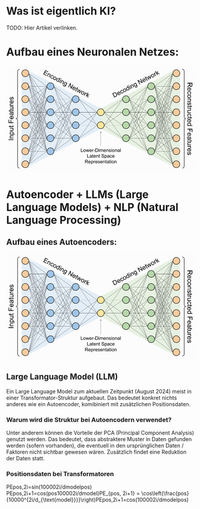 # Was ist eigentlich KI?
TODO: Hier Artikel verlinken.
# Aufbau eines Neuronalen Netzes:
![Neuronales Netz](https://github.com/JTMoo/Mechatronics/blob/main/CNN/image.png?raw=true)

# Autoencoder + LLMs (Large Language Models) + NLP (Natural Language Processing)

## Aufbau eines Autoencoders:
![Autoencoder](https://github.com/JTMoo/Mechatronics/blob/main/CNN/autoencoder_architecture.png?raw=true)

## Large Language Model (LLM)
Ein Large Language Model zum aktuellen Zeitpunkt (August 2024) meist in einer Transformator-Struktur aufgebaut. Das bedeutet konkret nichts anderes wie ein Autoencoder, komibiniert mit zusätzlichen Positionsdaten.

### Warum wird die Struktur bei Autoencodern verwendet?
Unter anderem können die Vorteile der PCA (Principal Component Analysis) genutzt werden. Das bedeutet, dass abstraktere Muster in Daten gefunden werden (sofern vorhanden), die eventuell in den ursprünglichen Daten / Faktoren nicht sichtbar gewesen wären. Zusätzlich findet eine Reduktion der Daten statt. 

### Positionsdaten bei Transformatoren

PEpos,2i​\=sin(100002i/dmodel​pos​) PEpos,2i+1\=cos⁡(pos100002i/dmodel)PE\_{pos, 2i+1} = \\cos\\left(\\frac{pos}{10000^{2i/d\_{\\text{model}}}}\\right)PEpos,2i+1​\=cos(100002i/dmodel​pos​)
